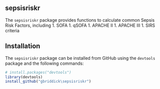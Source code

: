 
<!-- README.md is generated from README.Rmd. Please edit that file -->

## sepsisriskr

The `sepsisriskr` package provides functions to calculate common Sepsis
Risk Factors, including 1. SOFA 1. qSOFA 1. APACHE II 1. APACHE III 1.
SIRS criteria

## Installation

The `sepsisriskr` package can be installed from GitHub using the
`devtools` package and the following commands:

``` r
# install.packages("devtools")
library(devtools)
install_github("gbriddick\sepsisriskr")
```
